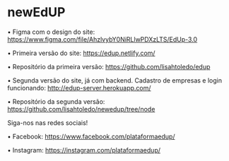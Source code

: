 <h1>newEdUP</h1>

• Figma com o design do site:
https://www.figma.com/file/AhzlvybY0NiRLlwPDXzLTS/EdUp-3.0


• Primeira versão do site:
https://edup.netlify.com/

• Repositório da primeira versão:
https://github.com/lisahtoledo/edup


• Segunda versão do site, já com backend. Cadastro de empresas e login funcionando:
http://edup-server.herokuapp.com/

• Repositório da segunda versão:
https://github.com/lisahtoledo/newedup/tree/node


Siga-nos nas redes sociais!

• Facebook:
https://www.facebook.com/plataformaedup/

• Instagram:
https://instagram.com/plataformaedup/
